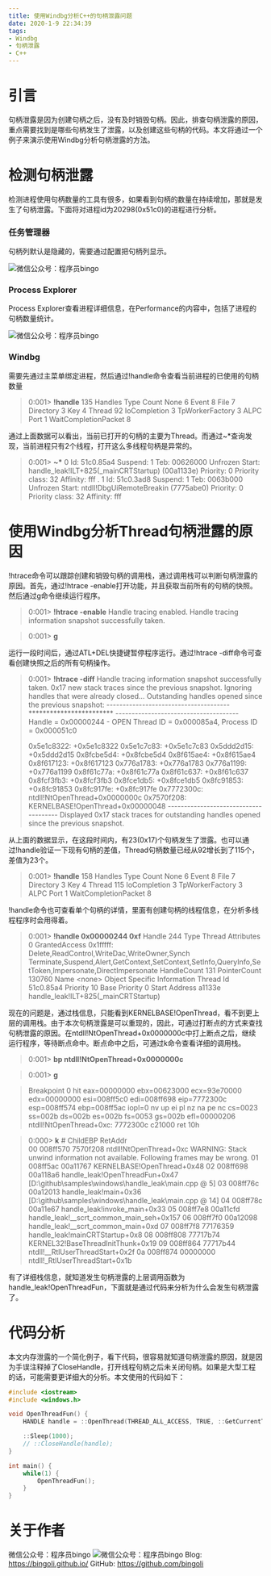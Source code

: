```yaml
---
title: 使用Windbg分析C++的句柄泄露问题
date: 2020-1-9 22:34:39
tags:
- Windbg
- 句柄泄露
- C++
---
```


# 引言

句柄泄露是因为创建句柄之后，没有及时销毁句柄。因此，排查句柄泄露的原因，重点需要找到是哪些句柄发生了泄露，以及创建这些句柄的代码。本文将通过一个例子来演示使用Windbg分析句柄泄露的方法。

# 检测句柄泄露
检测进程使用句柄数量的工具有很多，如果看到句柄的数量在持续增加，那就是发生了句柄泄露。下面将对进程id为20298(0x51c0)的进程进行分析。

### 任务管理器

句柄列默认是隐藏的，需要通过配置把句柄列显示。

![微信公众号：程序员bingo](https://bingoli.github.io/windbg-handle-leak-task-manager.png)

### Process Explorer
Process Explorer查看进程详细信息，在Performance的内容中，包括了进程的句柄数量统计。

![微信公众号：程序员bingo](https://bingoli.github.io/windbg-handle-leak-process-explorer.png)

### Windbg

需要先通过主菜单绑定进程，然后通过!handle命令查看当前进程的已使用的句柄数量

> 0:001> **!handle**
> 135 Handles
> Type           	Count
> None           	6
> Event          	8
> File           	7
> Directory      	3
> Key            	4
> Thread         	92
> IoCompletion   	3
> TpWorkerFactory	3
> ALPC Port      	1
> WaitCompletionPacket	8

通过上面数据可以看出，当前已打开的句柄的主要为Thread。而通过~*查询发现，当前进程只有2个线程，打开这么多线程句柄是异常的。

> 0:001> **~\***
>    0  Id: 51c0.85a4 Suspend: 1 Teb: 00626000 Unfrozen
>       Start: handle_leak!ILT+825(_mainCRTStartup) (00a1133e)
>       Priority: 0  Priority class: 32  Affinity: fff
> .  1  Id: 51c0.3ad8 Suspend: 1 Teb: 0063b000 Unfrozen
>       Start: ntdll!DbgUiRemoteBreakin (7775abe0)
>       Priority: 0  Priority class: 32  Affinity: fff

# 使用Windbg分析Thread句柄泄露的原因

!htrace命令可以跟踪创建和销毁句柄的调用栈，通过调用栈可以判断句柄泄露的原因。首先，通过!htrace -enable打开功能，并且获取当前所有的句柄的快照。然后通过g命令继续运行程序。

> 0:001> **!htrace -enable**
> Handle tracing enabled.
> Handle tracing information snapshot successfully taken.

> 0:001> **g**

运行一段时间后，通过ATL+DEL快捷键暂停程序运行。通过!htrace -diff命令可查看创建快照之后的所有句柄操作。

> 0:001> **!htrace -diff**
> Handle tracing information snapshot successfully taken.
> 0x17 new stack traces since the previous snapshot.
> Ignoring handles that were already closed...
> Outstanding handles opened since the previous snapshot:
> \--------------------------------------
> \*\*\*\*\*\*\*\*\*\*\*\*\*\*\*\*\*\*\*\*\*\*\*\*
> \--------------------------------------
> Handle = 0x00000244 - OPEN
> Thread ID = 0x000085a4, Process ID = 0x000051c0
> 
> 0x5e1c8322: +0x5e1c8322
> 0x5e1c7c83: +0x5e1c7c83
> 0x5ddd2d15: +0x5ddd2d15
> 0x8fcbe5d4: +0x8fcbe5d4
> 0x8f615ae4: +0x8f615ae4
> 0x8f617123: +0x8f617123
> 0x776a1783: +0x776a1783
> 0x776a1199: +0x776a1199
> 0x8f61c77a: +0x8f61c77a
> 0x8f61c637: +0x8f61c637
> 0x8fcf3fb3: +0x8fcf3fb3
> 0x8fce1db5: +0x8fce1db5
> 0x8fc91853: +0x8fc91853
> 0x8fc917fe: +0x8fc917fe
> 0x7772300c: ntdll!NtOpenThread+0x0000000c
> 0x7570f208: KERNELBASE!OpenThread+0x00000048
> \--------------------------------------
> Displayed 0x17 stack traces for outstanding handles opened since the previous snapshot.

从上面的数据显示，在这段时间内，有23(0x17)个句柄发生了泄露。也可以通过!handle验证一下现有句柄的差值，Thread句柄数量已经从92增长到了115个，差值为23个。

> 0:001> **!handle**
> 158 Handles
> Type           	Count
> None           	6
> Event          	8
> File           	7
> Directory      	3
> Key            	4
> Thread         	115
> IoCompletion   	3
> TpWorkerFactory	3
> ALPC Port      	1
> WaitCompletionPacket	8

!handle命令也可查看单个句柄的详情，里面有创建句柄的线程信息，在分析多线程程序时会用得着。

> 0:001> **!handle 0x00000244 0xf**
> Handle 244
>   Type         	Thread
>   Attributes   	0
>   GrantedAccess	0x1fffff:
>          Delete,ReadControl,WriteDac,WriteOwner,Synch
>          Terminate,Suspend,Alert,GetContext,SetContext,SetInfo,QueryInfo,SetToken,Impersonate,DirectImpersonate
>   HandleCount  	131
>   PointerCount 	130760
>   Name         	&lt;none&gt;
>   Object Specific Information
>     Thread Id   51c0.85a4
>     Priority    10
>     Base Priority 0
>     Start Address a1133e handle_leak!ILT+825(_mainCRTStartup)

现在的问题是，通过栈信息，只能看到KERNELBASE!OpenThread，看不到更上层的调用栈。由于本次句柄泄露是可以重现的，因此，可通过打断点的方式来查找句柄泄露的原因。在ntdll!NtOpenThread+0x0000000c中打上断点之后，继续运行程序，等待断点命中。断点命中之后，可通过k命令查看详细的调用栈。

> 0:001> **bp ntdll!NtOpenThread+0x0000000c**

> 0:001> **g**

> Breakpoint 0 hit
> eax=00000000 ebx=00623000 ecx=93e70000 edx=00000000 esi=008ff5c0 edi=008ff698
> eip=7772300c esp=008ff574 ebp=008ff5ac iopl=0         nv up ei pl nz na pe nc
> cs=0023  ss=002b  ds=002b  es=002b  fs=0053  gs=002b             efl=00000206
> ntdll!NtOpenThread+0xc:
> 7772300c c21000          ret     10h

> 0:000> **k**
>  \# ChildEBP RetAddr  
> 00 008ff570 7570f208 ntdll!NtOpenThread+0xc
> WARNING: Stack unwind information not available. Following frames may be wrong.
> 01 008ff5ac 00a11767 KERNELBASE!OpenThread+0x48
> 02 008ff698 00a118a6 handle_leak!OpenThreadFun+0x47 [D:\github\samples\windows\handle_leak\main.cpp @ 5] 
> 03 008ff76c 00a12013 handle_leak!main+0x36 [D:\github\samples\windows\handle_leak\main.cpp @ 14] 
> 04 008ff78c 00a11e67 handle_leak!invoke_main+0x33
> 05 008ff7e8 00a11cfd handle_leak!\__scrt_common_main_seh+0x157
> 06 008ff7f0 00a12098 handle_leak!\__scrt_common_main+0xd
> 07 008ff7f8 77176359 handle_leak!mainCRTStartup+0x8
> 08 008ff808 77717b74 KERNEL32!BaseThreadInitThunk+0x19
> 09 008ff864 77717b44 ntdll!__RtlUserThreadStart+0x2f
> 0a 008ff874 00000000 ntdll!_RtlUserThreadStart+0x1b

有了详细栈信息，就知道发生句柄泄露的上层调用函数为handle_leak!OpenThreadFun，下面就是通过代码来分析为什么会发生句柄泄露了。

# 代码分析

本文内存泄露的一个简化例子，看下代码，很容易就知道句柄泄露的原因，就是因为手误注释掉了CloseHandle，打开线程句柄之后未关闭句柄。如果是大型工程的话，可能需要更详细大的分析。本文使用的代码如下：

``` C++
#include <iostream>
#include <windows.h>

void OpenThreadFun() {
    HANDLE handle = ::OpenThread(THREAD_ALL_ACCESS, TRUE, ::GetCurrentThreadId());

    ::Sleep(1000);
    // ::CloseHandle(handle);
}

int main() {
    while(1) {
        OpenThreadFun();
    }
}
```

# 关于作者
微信公众号：程序员bingo
![微信公众号：程序员bingo](https://bingoli.github.io/wechat.jpeg)
Blog: https://bingoli.github.io/
GitHub: https://github.com/bingoli